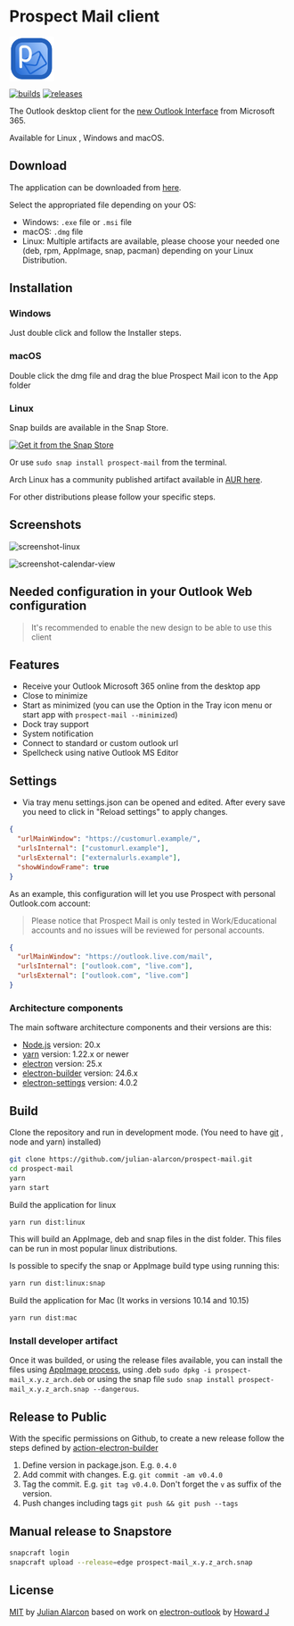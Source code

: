 # Prospect Mail client

<img src="build/icon.png" alt="logo" height="80" align="center" />

[![builds](https://github.com/julian-alarcon/prospect-mail/actions/workflows/release.yml/badge.svg)](https://github.com/julian-alarcon/prospect-mail/actions)
[![releases](https://badgen.net/github/release/julian-alarcon/prospect-mail/)](https://github.com/julian-alarcon/prospect-mail/releases/latest)

The Outlook desktop client for the
[new Outlook Interface](https://www.microsoft.com/en-us/microsoft-365/blog/2018/06/13/power-and-simplicity-updates-to-the-office-365-user-experience/)
from Microsoft 365.

Available for Linux , Windows and macOS.

## Download

The application can be downloaded from [here](https://github.com/julian-alarcon/prospect-mail/releases).

Select the appropriated file depending on your OS:

- Windows: `.exe` file or `.msi` file
- macOS: `.dmg` file
- Linux: Multiple artifacts are available, please choose your needed one (deb,
  rpm, AppImage, snap, pacman) depending on your Linux Distribution.

## Installation

### Windows

Just double click and follow the Installer steps.

### macOS

Double click the dmg file and drag the blue Prospect Mail icon to the App folder

### Linux

Snap builds are available in the Snap Store.

[![Get it from the Snap Store](https://snapcraft.io/static/images/badges/en/snap-store-black.svg)](https://snapcraft.io/prospect-mail)

Or use `sudo snap install prospect-mail` from the terminal.

Arch Linux has a community published artifact available in
[AUR here](https://aur.archlinux.org/packages/prospect-mail-bin/).

For other distributions please follow your specific steps.

## Screenshots

![screenshot-linux](misc/prospect-mail.png)

![screenshot-calendar-view](misc/calendar-view.png)

## Needed configuration in your Outlook Web configuration

> It's recommended to enable the new design to be able to use this client

## Features

- Receive your Outlook Microsoft 365 online from the desktop app
- Close to minimize
- Start as minimized (you can use the Option in the Tray icon menu or start app with `prospect-mail --minimized`)
- Dock tray support
- System notification
- Connect to standard or custom outlook url
- Spellcheck using native Outlook MS Editor

## Settings

- Via tray menu settings.json can be opened and edited. After every save you
  need to click in "Reload settings" to apply changes.

```json
{
  "urlMainWindow": "https://customurl.example/",
  "urlsInternal": ["customurl.example"],
  "urlsExternal": ["externalurls.example"],
  "showWindowFrame": true
}
```

As an example, this configuration will let you use Prospect with personal
Outlook.com account:

> Please notice that Prospect Mail is only tested in Work/Educational accounts
> and no issues will be reviewed for personal accounts.

```json
{
  "urlMainWindow": "https://outlook.live.com/mail",
  "urlsInternal": ["outlook.com", "live.com"],
  "urlsExternal": ["outlook.com", "live.com"]
}
```

### Architecture components

The main software architecture components and their versions are this:

- [Node.js](https://nodejs.org/en/) version: 20.x
- [yarn](https://yarnpkg.com/) version: 1.22.x or newer
- [electron](http://electronjs.org/) version: 25.x
- [electron-builder](https://www.electron.build/) version: 24.6.x
- [electron-settings](https://github.com/nathanbuchar/electron-settings)
  version: 4.0.2

## Build

Clone the repository and run in development mode. (You need to have
[git](https://git-scm.com/) , node and yarn) installed)

```bash
git clone https://github.com/julian-alarcon/prospect-mail.git
cd prospect-mail
yarn
yarn start
```

Build the application for linux

```bash
yarn run dist:linux
```

This will build an AppImage, deb and snap files in the dist folder. This files
can be run in most popular linux distributions.

Is possible to specify the snap or AppImage build type using running this:

```bash
yarn run dist:linux:snap
```

Build the application for Mac (It works in versions 10.14 and 10.15)

```bash
yarn run dist:mac
```

### Install developer artifact

Once it was builded, or using the release files available, you can install the
files using [AppImage process](https://docs.appimage.org/user-guide/faq.html#question-how-do-i-run-an-appimage),
using .deb `sudo dpkg -i prospect-mail_x.y.z_arch.deb` or using the snap
file `sudo snap install prospect-mail_x.y.z_arch.snap --dangerous`.

## Release to Public

With the specific permissions on Github, to create a new release follow the
steps defined by [action-electron-builder](https://github.com/samuelmeuli/action-electron-builder)

1. Define version in package.json. E.g. `0.4.0`
1. Add commit with changes. E.g. `git commit -am v0.4.0`
1. Tag the commit. E.g. `git tag v0.4.0`. Don't forget the `v` as suffix of the
   version.
1. Push changes including tags `git push && git push --tags`

## Manual release to Snapstore

```sh
snapcraft login
snapcraft upload --release=edge prospect-mail_x.y.z_arch.snap
```

## License

[MIT](https://github.com/julian-alarcon/prospect-mail/blob/master/LICENSE) by
[Julian Alarcon](https://desentropia.com) based on work on
[electron-outlook](https://github.com/eNkru/electron-outlook) by
[Howard J](https://enkru.github.io/)
